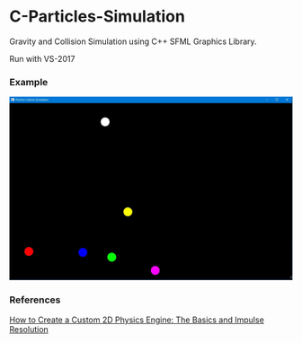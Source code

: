 # C-Particles-Simulation
Gravity and Collision Simulation
using C++ SFML Graphics Library.

Run with VS-2017 


### Example

![alt text](https://github.com/SuyashMore/2D-Sphere-Collision-Simulation/blob/master/demo.JPG "Logo Title Text 1")


### References

[How to Create a Custom 2D Physics Engine: The Basics and Impulse Resolution](https://gamedevelopment.tutsplus.com/tutorials/how-to-create-a-custom-2d-physics-engine-the-basics-and-impulse-resolution--gamedev-6331)


